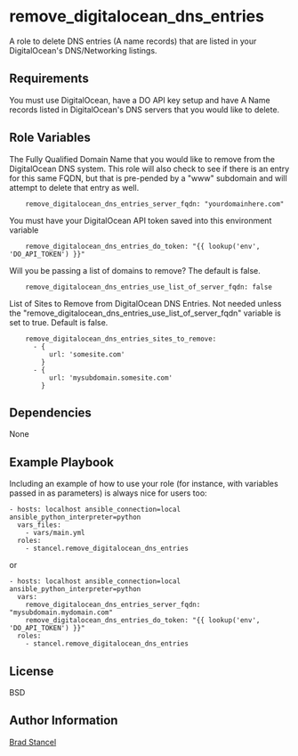 remove_digitalocean_dns_entries
=========

A role to delete DNS entries (A name records) that are listed in your DigitalOcean's DNS/Networking listings.

Requirements
------------

You must use DigitalOcean, have a DO API key setup and have A Name records listed in DigitalOcean's DNS servers that you would like to delete.

Role Variables
--------------

The Fully Qualified Domain Name that you would like to remove from the DigitalOcean DNS  system. This role will also check to see if there is an entry for this same FQDN, but that is pre-pended by a "www" subdomain and will attempt to delete that entry as well.
```
	remove_digitalocean_dns_entries_server_fqdn: "yourdomainhere.com"
```

You must have your DigitalOcean API token saved into this environment variable
```
	remove_digitalocean_dns_entries_do_token: "{{ lookup('env', 'DO_API_TOKEN') }}"
```

Will you be passing a list of domains to remove? The default is false.
```
	remove_digitalocean_dns_entries_use_list_of_server_fqdn: false
```

List of Sites to Remove from DigitalOcean DNS Entries. Not needed unless the "remove_digitalocean_dns_entries_use_list_of_server_fqdn" variable is set to true. Default is false.
```
	remove_digitalocean_dns_entries_sites_to_remove:
	  - {
		  url: 'somesite.com'
		}
	  - {
		  url: 'mysubdomain.somesite.com'
		}
```


Dependencies
------------

None

Example Playbook
----------------

Including an example of how to use your role (for instance, with variables passed in as parameters) is always nice for users too:


	- hosts: localhost ansible_connection=local ansible_python_interpreter=python
	  vars_files:
	    - vars/main.yml
	  roles:
	    - stancel.remove_digitalocean_dns_entries


or 


	- hosts: localhost ansible_connection=local ansible_python_interpreter=python 
	  vars:
		remove_digitalocean_dns_entries_server_fqdn: "mysubdomain.mydomain.com"
		remove_digitalocean_dns_entries_do_token: "{{ lookup('env', 'DO_API_TOKEN') }}"
	  roles:
	    - stancel.remove_digitalocean_dns_entries


License
-------

BSD

Author Information
------------------

[Brad Stancel](https://github.com/stancel)

